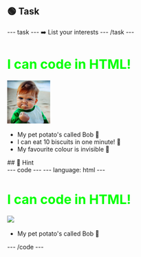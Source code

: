 <h2 class="c-project-heading--task">🟢 Task</h2>
--- task ---
➡️ List your interests
--- /task ---

<h1 style="color: lime; 
          font-size: 30px;">
    I can code in HTML!
</h1>
<img src="images/success.webp" width="100px"/>
<ul>
  <li>My pet potato's called Bob 🥔</li>
  <li>I can eat 10 biscuits in one minute! 🍪</li>
  <li>My favourite colour is invisible 🫥</li>
</ul>

<div class="c-project-callout c-project-callout--tip">
## 👀 Hint 

<div class="c-project-code">
--- code ---
---
language: html
---
<h1 style="color: lime; 
          font-size: 30px;">
    I can code in HTML!
</h1>
<img src="success.webp"/>
<ul>
  <li>My pet potato's called Bob 🥔</li>
</ul>

--- /code ---
</div>
